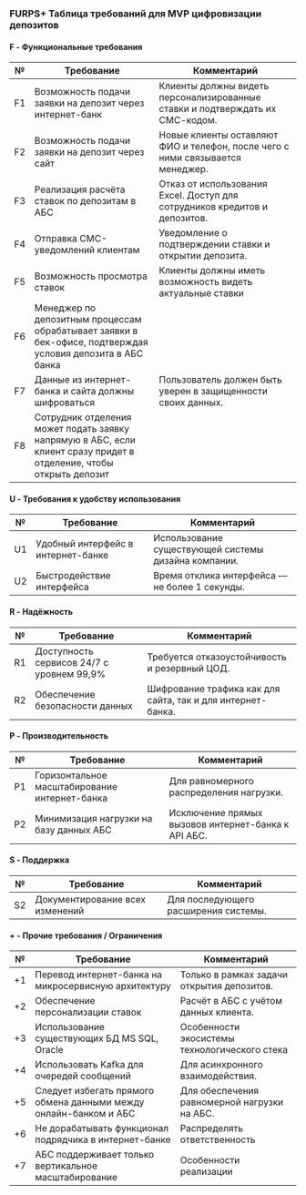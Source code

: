 ### FURPS+ Таблица требований для MVP цифровизации депозитов

#### **F** - Функциональные требования

| №   | Требование                                                                                                          | Комментарий                                                                    |
|-----|---------------------------------------------------------------------------------------------------------------------|--------------------------------------------------------------------------------|
| F1  | Возможность подачи заявки на депозит через интернет-банк                                                            | Клиенты должны видеть персонализированные ставки и подтверждать их СМС-кодом.  |
| F2  | Возможность подачи заявки на депозит через сайт                                                                     | Новые клиенты оставляют ФИО и телефон, после чего с ними связывается менеджер. |
| F3  | Реализация расчёта ставок по депозитам в АБС                                                                        | Отказ от использования Excel. Доступ для сотрудников кредитов и депозитов.     |
| F4  | Отправка СМС-уведомлений клиентам                                                                                   | Уведомление о подтверждении ставки и открытии депозита.                        |
| F5  | Возможность просмотра ставок                                                                                        | Клиенты должны иметь возможность видеть актуальные ставки                      |
| F6  | Менеджер по депозитным процессам обрабатывает заявки в бек-офисе, подтверждая условия депозита в АБС банка          |                                                                                |
| F7  | Данные из интернет-банка и сайта должны шифроваться                                                                 | Пользователь должен быть уверен в защищенности своих данных.                   |
| F8  | Сотрудник отделения может подать заявку напрямую в АБС, если клиент сразу придет в отделение, чтобы открыть депозит |                                                                                |

#### **U** - Требования к удобству использования

| №   | Требование                         | Комментарий                                          |
|-----|------------------------------------|------------------------------------------------------|
| U1  | Удобный интерфейс в интернет-банке | Использование существующей системы дизайна компании. |
| U2  | Быстродействие интерфейса          | Время отклика интерфейса — не более 1 секунды.       |

#### **R** - Надёжность

| №   | Требование                                | Комментарий                                                 |
|-----|-------------------------------------------|-------------------------------------------------------------|
| R1  | Доступность сервисов 24/7 с уровнем 99,9% | Требуется отказоустойчивость и резервный ЦОД.               |
| R2  | Обеспечение безопасности данных           | Шифрование трафика как для сайта, так и для интернет-банка. |

#### **P** - Производительность

| №   | Требование                                    | Комментарий                                         |
|-----|-----------------------------------------------|-----------------------------------------------------|
| P1  | Горизонтальное масштабирование интернет-банка | Для равномерного распределения нагрузки.            |
| P2  | Минимизация нагрузки на базу данных АБС       | Исключение прямых вызовов интернет-банка к API АБС. |

#### **S** - Поддержка

| №   | Требование                      | Комментарий                          |
|-----|---------------------------------|--------------------------------------|
| S2  | Документирование всех изменений | Для последующего расширения системы. |

#### **+** - Прочие требования / Ограничения

| №   | Требование                                                        | Комментарий                                   |
|-----|-------------------------------------------------------------------|-----------------------------------------------|
| +1  | Перевод интернет-банка на микросервисную архитектуру              | Только в рамках задачи открытия депозитов.    |
| +2  | Обеспечение персонализации ставок                                 | Расчёт в АБС с учётом данных клиента.         |
| +3  | Использование существующих БД MS SQL, Oracle                      | Особенности экосистемы технологического стека |
| +4  | Использовать Kafka для очередей сообщений                         | Для асинхронного взаимодействия.              |
| +5  | Следует избегать прямого обмена данными между онлайн-банком и АБС | Для обеспечения равномерной нагрузки на АБС.  |
| +6  | Не дорабатывать функционал подрядчика в интернет-банке            | Распределять ответственность                  |
| +7  | АБС поддерживает только вертикальное масштабирование              | Особенности реализации                        |
